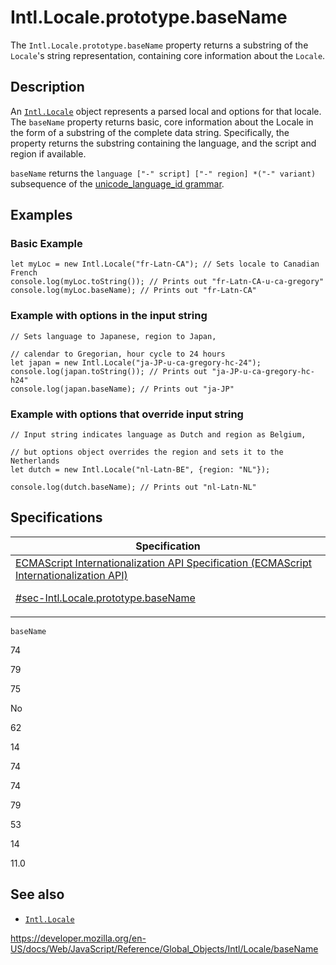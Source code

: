 # Intl.Locale.prototype.baseName

The `Intl.Locale.prototype.baseName` property returns a substring of the `Locale`'s string representation, containing core information about the `Locale`.

## Description

An [`Intl.Locale`](../locale) object represents a parsed local and options for that locale. The `baseName` property returns basic, core information about the Locale in the form of a substring of the complete data string. Specifically, the property returns the substring containing the language, and the script and region if available.

`baseName` returns the `language ["-" script] ["-" region] *("-" variant)` subsequence of the [unicode_language_id grammar](https://www.unicode.org/reports/tr35/#Identifiers).

## Examples

### Basic Example

    let myLoc = new Intl.Locale("fr-Latn-CA"); // Sets locale to Canadian French
    console.log(myLoc.toString()); // Prints out "fr-Latn-CA-u-ca-gregory"
    console.log(myLoc.baseName); // Prints out "fr-Latn-CA"

### Example with options in the input string

    // Sets language to Japanese, region to Japan,

    // calendar to Gregorian, hour cycle to 24 hours
    let japan = new Intl.Locale("ja-JP-u-ca-gregory-hc-24");
    console.log(japan.toString()); // Prints out "ja-JP-u-ca-gregory-hc-h24"
    console.log(japan.baseName); // Prints out "ja-JP"

### Example with options that override input string

    // Input string indicates language as Dutch and region as Belgium,

    // but options object overrides the region and sets it to the Netherlands
    let dutch = new Intl.Locale("nl-Latn-BE", {region: "NL"});

    console.log(dutch.baseName); // Prints out "nl-Latn-NL"

## Specifications

<table><thead><tr class="header"><th>Specification</th></tr></thead><tbody><tr class="odd"><td><a href="https://tc39.es/ecma402/#sec-Intl.Locale.prototype.baseName">ECMAScript Internationalization API Specification (ECMAScript Internationalization API) 
<br/>

<span class="small">#sec-Intl.Locale.prototype.baseName</span></a></td></tr></tbody></table>

`baseName`

74

79

75

No

62

14

74

74

79

53

14

11.0

## See also

-   [`Intl.Locale`](../locale)

<a href="https://developer.mozilla.org/en-US/docs/Web/JavaScript/Reference/Global_Objects/Intl/Locale/baseName" class="_attribution-link">https://developer.mozilla.org/en-US/docs/Web/JavaScript/Reference/Global_Objects/Intl/Locale/baseName</a>
